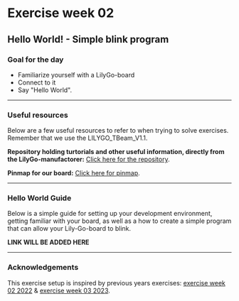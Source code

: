 # Exercise week 02
## Hello World! - Simple blink program

### Goal for the day

  * Familiarize yourself with a LilyGo-board
  * Connect to it
  * Say "Hello World".

---

### Useful resources

Below are a few useful resources to refer to when trying to solve exercises.
Remember that we use the LILYGO_TBeam_V1.1.

**Repository holding turtorials and other useful information, directly from the LilyGo-manufactorer:** [Click here for the repository](https://github.com/Xinyuan-LilyGO/LilyGo-LoRa-Series?tab=readme-ov-file).

**Pinmap for our board:** [Click here for pinmap](https://github.com/Xinyuan-LilyGO/LilyGo-LoRa-Series/blob/master/assets/image/t-beam_v1.1_pinmap.jpg).



---

### Hello World Guide
Below is a simple guide for setting up your development environment, getting familiar with your board, as well as a how to create a simple program that can allow your Lily-Go-board to blink.

**LINK WILL BE ADDED HERE**

---

### Acknowledgements

This exercise setup is inspired by previous years exercises: [exercise week 02 2022](https://github.com/ITU-DASYALab/IoT_course/blob/main/exercises/exercise-02-embedded_board.md) & [exercise week 03 2023](https://github.com/FlapKap/IoT-CO2-sensor-exercise).